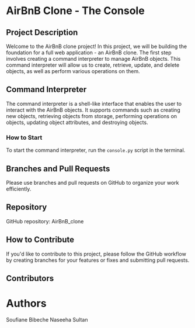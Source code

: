 # AirBnB Clone - The Console

## Project Description

Welcome to the AirBnB clone project! In this project, we will be building the foundation for a full web application - an AirBnB clone. The first step involves creating a command interpreter to manage AirBnB objects. This command interpreter will allow us to create, retrieve, update, and delete objects, as well as perform various operations on them.

## Command Interpreter

The command interpreter is a shell-like interface that enables the user to interact with the AirBnB objects. It supports commands such as creating new objects, retrieving objects from storage, performing operations on objects, updating object attributes, and destroying objects.

### How to Start

To start the command interpreter, run the `console.py` script in the terminal.

## Branches and Pull Requests

Please use branches and pull requests on GitHub to organize your work efficiently.

## Repository

GitHub repository: AirBnB_clone

## How to Contribute

If you'd like to contribute to this project, please follow the GitHub workflow by creating branches for your features or fixes and submitting pull requests.

## Contributors

# Authors

Soufiane Bibeche
Naseeha Sultan
